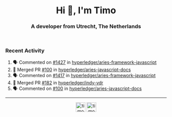 <h1 align="center">Hi 👋, I'm Timo</h1>
<h3 align="center">A developer from Utrecht, The Netherlands</h3>
<br/>
<!-- https://github.com/rahuldkjain/github-profile-readme-generator --!>

<!--  <p align="left"><img src="https://github-readme-stats.vercel.app/api?username=timoglastra&show_icons=true&count_private=true&" alt="timoglastra" /></p> --!>

<!--
Github language stats
<p align="left"><img src="https://github-readme-stats.vercel.app/api/top-langs/?username=timoglastra&layout=compact" alt="timoglastra" /><p>
-->

<!-- Codestats language stats -->
<!-- <p align="left"><img src="https://codestats-readme.vercel.app/api/top-langs/?username=timoglastra&layout=compact&language_count=12" alt="timoglastra" /><p>    --!>
  
<h3>Recent Activity</h3>

<!--START_SECTION:activity-->
1. 🗣 Commented on [#1427](https://github.com/hyperledger/aries-framework-javascript/issues/1427) in [hyperledger/aries-framework-javascript](https://github.com/hyperledger/aries-framework-javascript)
2. 🎉 Merged PR [#100](https://github.com/hyperledger/aries-javascript-docs/pull/100) in [hyperledger/aries-javascript-docs](https://github.com/hyperledger/aries-javascript-docs)
3. 🗣 Commented on [#1417](https://github.com/hyperledger/aries-framework-javascript/issues/1417) in [hyperledger/aries-framework-javascript](https://github.com/hyperledger/aries-framework-javascript)
4. 🎉 Merged PR [#182](https://github.com/hyperledger/indy-vdr/pull/182) in [hyperledger/indy-vdr](https://github.com/hyperledger/indy-vdr)
5. 🗣 Commented on [#100](https://github.com/hyperledger/aries-javascript-docs/issues/100) in [hyperledger/aries-javascript-docs](https://github.com/hyperledger/aries-javascript-docs)
<!--END_SECTION:activity-->

---

<p align="center">
<a href="https://twitter.com/timoglastra" target="blank"><img align="center" src="https://cdn.jsdelivr.net/npm/simple-icons@3.0.1/icons/twitter.svg" alt="timoglastra" height="30" width="30" /></a>
<a href="https://linkedin.com/in/timoglastra" target="blank"><img align="center" src="https://cdn.jsdelivr.net/npm/simple-icons@3.0.1/icons/linkedin.svg" alt="timoglastra" height="30" width="30" /></a>
</p>



